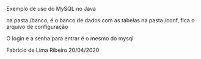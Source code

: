 Exemplo de uso do MySQL no Java

na pasta /banco, é o banco de dados com as tabelas
na pasta /conf, fica o arquivo de configuração

O login e a senha para entrar é o mesmo do mysql

Fabrício de Lima Ribeiro
20/04/2020
